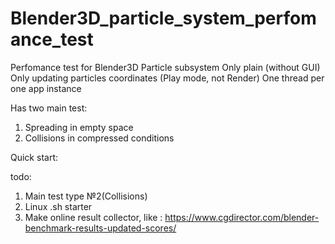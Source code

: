 # Blender3D_particle_system_perfomance_test

Perfomance test for Blender3D Particle subsystem
Only plain (without GUI)
Only updating particles coordinates (Play mode, not Render)
One thread per one app instance

Has two main test:
1. Spreading in empty space
2. Collisions in compressed conditions

Quick start:


todo:
1. Main test type №2(Collisions)
2. Linux .sh starter
3. Make online result collector, like : https://www.cgdirector.com/blender-benchmark-results-updated-scores/

